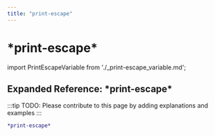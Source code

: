```yaml
---
title: "print-escape"
---
```


# \*print-escape\*

import PrintEscapeVariable from './_print-escape_variable.md';

<PrintEscapeVariable />

## Expanded Reference: \*print-escape\*

:::tip
TODO: Please contribute to this page by adding explanations and examples
:::

```lisp
*print-escape*
```
